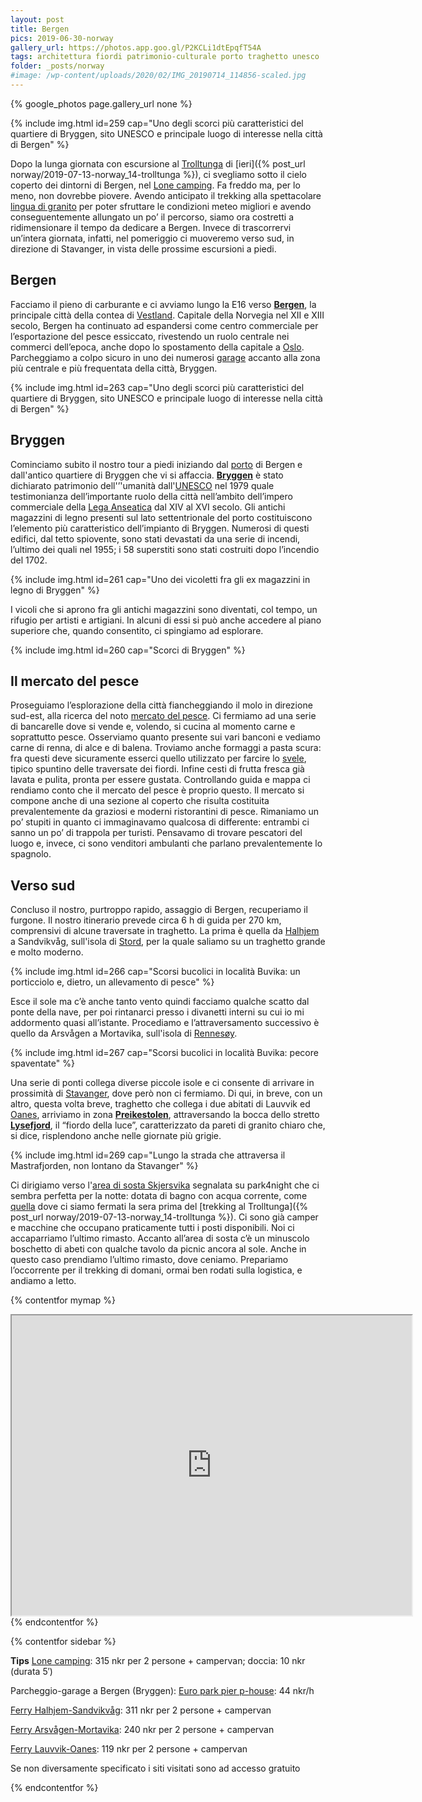 ```yaml
---
layout: post
title: Bergen
pics: 2019-06-30-norway
gallery_url: https://photos.app.goo.gl/P2KCLi1dtEpqfT54A
tags: architettura fiordi patrimonio-culturale porto traghetto unesco
folder: _posts/norway
#image: /wp-content/uploads/2020/02/IMG_20190714_114856-scaled.jpg
---
```


{% google_photos page.gallery_url none %}

{% include img.html id=259 cap="Uno degli scorci più caratteristici del quartiere di Bryggen, sito UNESCO e principale luogo di interesse nella città di Bergen" %}

Dopo la lunga giornata con escursione al [Trolltunga](https://www.visitnorway.com/places-to-go/fjord-norway/the-hardangerfjord-region/hiking-to-trolltunga/) di [ieri]({% post_url norway/2019-07-13-norway_14-trolltunga %}), ci svegliamo sotto il cielo coperto dei dintorni di Bergen, nel [Lone camping](https://www.lonecamping.no/). Fa freddo ma, per lo meno, non dovrebbe piovere. Avendo anticipato il trekking alla spettacolare [lingua di granito](https://www.visitnorway.com/places-to-go/fjord-norway/the-hardangerfjord-region/hiking-to-trolltunga/) per poter sfruttare le condizioni meteo migliori e avendo conseguentemente allungato un po’ il percorso, siamo ora costretti a ridimensionare il tempo da dedicare a Bergen. Invece di trascorrervi un’intera giornata, infatti, nel pomeriggio ci muoveremo verso sud, in direzione di Stavanger, in vista delle prossime escursioni a piedi.

## Bergen

Facciamo il pieno di carburante e ci avviamo lungo la E16 verso **[Bergen](https://en.visitbergen.com/)**, la principale città della contea di [Vestland](https://en.wikipedia.org/wiki/Vestland). Capitale della Norvegia nel XII e XIII secolo, Bergen ha continuato ad espandersi come centro commerciale per l’esportazione del pesce essiccato, rivestendo un ruolo centrale nei commerci dell’epoca, anche dopo lo spostamento della capitale a [Oslo](https://www.visitnorway.it/dove-andare/norvegia-orientale/oslo/). Parcheggiamo a colpo sicuro in uno dei numerosi [garage](https://www.apcoa.no/en/find-parking/bergen/radisson-blu-royal-hotell/) accanto alla zona più centrale e più frequentata della città, Bryggen.

{% include img.html id=263 cap="Uno degli scorci più caratteristici del quartiere di Bryggen, sito UNESCO e principale luogo di interesse nella città di Bergen" %}

## Bryggen

Cominciamo subito il nostro tour a piedi iniziando dal [porto](https://bergenhavn.no/en/port-of-bergen-the-most-important-maritime-hub-in-western-norway/) di Bergen e dall'antico quartiere di Bryggen che vi si affaccia. **[Bryggen](https://en.visitbergen.com/things-to-do/bryggen-in-bergen-p878553)** è stato dichiarato patrimonio dell'’'umanità dall'[UNESCO](https://whc.unesco.org/en/list/59/) nel 1979 quale testimonianza dell’importante ruolo della città nell’ambito dell’impero commerciale della [Lega Anseatica](https://en.wikipedia.org/wiki/Hanseatic_League) dal XIV al XVI secolo. Gli antichi magazzini di legno presenti sul lato settentrionale del porto costituiscono l’elemento più caratteristico dell’impianto di Bryggen. Numerosi di questi edifici, dal tetto spiovente, sono stati devastati da una serie di incendi, l’ultimo dei quali nel 1955; i 58 superstiti sono stati costruiti dopo l’incendio del 1702.

{% include img.html id=261 cap="Uno dei vicoletti fra gli ex magazzini in legno di Bryggen" %}

I vicoli che si aprono fra gli antichi magazzini sono diventati, col tempo, un rifugio per artisti e artigiani. In alcuni di essi si può anche accedere al piano superiore che, quando consentito, ci spingiamo ad esplorare.

{% include img.html id=260 cap="Scorci di Bryggen" %}

## Il mercato del pesce

Proseguiamo l’esplorazione della città fiancheggiando il molo in direzione sud-est, alla ricerca del noto [mercato del pesce](https://en.visitbergen.com/things-to-do/fish-market-in-bergen-p822253). Ci fermiamo ad una serie di bancarelle dove si vende e, volendo, si cucina al momento carne e soprattutto pesce. Osserviamo quanto presente sui vari banconi e vediamo carne di renna, di alce e di balena. Troviamo anche formaggi a pasta scura: fra questi deve sicuramente esserci quello utilizzato per farcire lo [svele](https://en.wikipedia.org/wiki/Svele), tipico spuntino delle traversate dei fiordi. Infine cesti di frutta fresca già lavata e pulita, pronta per essere gustata. Controllando guida e mappa ci rendiamo conto che il mercato del pesce è proprio questo. Il mercato si compone anche di una sezione al coperto che risulta costituita prevalentemente da graziosi e moderni ristorantini di pesce. Rimaniamo un po’ stupiti in quanto ci immaginavamo qualcosa di differente: entrambi ci sanno un po’ di trappola per turisti. Pensavamo di trovare pescatori del luogo e, invece, ci sono venditori ambulanti che parlano prevalentemente lo spagnolo.

## Verso sud

Concluso il nostro, purtroppo rapido, assaggio di Bergen, recuperiamo il furgone. Il nostro itinerario prevede circa 6 h di guida per 270 km, comprensivi di alcune traversate in traghetto. La prima è quella da [Halhjem](https://en.wikipedia.org/wiki/Halhjem) a Sandvikvåg, sull'isola di [Stord](https://en.wikipedia.org/wiki/Stord_(island)), per la quale saliamo su un traghetto grande e molto moderno.

{% include img.html id=266 cap="Scorsi bucolici in località Buvika: un porticciolo e, dietro, un allevamento di pesce" %}

Esce il sole ma c’è anche tanto vento quindi facciamo qualche scatto dal ponte della nave, per poi rintanarci presso i divanetti interni su cui io mi addormento quasi all’istante. Procediamo e l’attraversamento successivo è quello da Arsvågen a Mortavika, sull'isola di [Rennesøy](https://en.wikipedia.org/wiki/Rennes%C3%B8y_(island)).

{% include img.html id=267 cap="Scorsi bucolici in località Buvika: pecore spaventate" %}

Una serie di ponti collega diverse piccole isole e ci consente di arrivare in prossimità di [Stavanger](https://www.regionstavanger-ryfylke.com/), dove però non ci fermiamo. Di qui, in breve, con un altro, questa volta breve, traghetto che collega i due abitati di Lauvvik ed [Oanes](https://en.wikipedia.org/wiki/Oanes), arriviamo in zona **[Preikestolen](https://www.visitnorway.com/listings/preikestolen/185743/)**, attraversando la bocca dello stretto **[Lysefjord](http://www.lysefjordeninfo.no/)**, il “fiordo della luce”, caratterizzato da pareti di granito chiaro che, si dice, risplendono anche nelle giornate più grigie.

{% include img.html id=269 cap="Lungo la strada che attraversa il Mastrafjorden, non lontano da Stavanger" %}

Ci dirigiamo verso l'[area di sosta Skjersvika](https://park4night.com/lieu/35327//j%C3%B8rpeland-ryfylkevegen/norway/strand#prettyPhoto) segnalata su park4night che ci sembra perfetta per la notte: dotata di bagno con acqua corrente, come [quella](https://park4night.com/lieu/82594//riksveg-13/norway/ullensvang#prettyPhoto) dove ci siamo fermati la sera prima del [trekking al Trolltunga]({% post_url norway/2019-07-13-norway_14-trolltunga %}). Ci sono già camper e macchine che occupano praticamente tutti i posti disponibili. Noi ci accaparriamo l’ultimo rimasto. Accanto all’area di sosta c’è un minuscolo boschetto di abeti con qualche tavolo da picnic ancora al sole. Anche in questo caso prendiamo l’ultimo rimasto, dove ceniamo. Prepariamo l’occorrente per il trekking di domani, ormai ben rodati sulla logistica, e andiamo a letto.

{% contentfor mymap %}
<iframe src="https://www.google.com/maps/d/embed?mid=1wnqWoRxQOE_lzrnNbEhF8G6kRHexYzqp&ehbc=2E312F" width="640" height="480"></iframe>
{% endcontentfor %}

{% contentfor sidebar %}

**Tips**
[Lone camping](https://www.lonecamping.no/): 315 nkr per 2 persone + campervan; doccia: 10 nkr (durata 5′)

Parcheggio-garage a Bergen (Bryggen): [Euro park pier p-house](https://www.apcoa.no/en/find-parking/bergen/radisson-blu-royal-hotell/): 44 nkr/h

[Ferry Halhjem-Sandvikvåg](https://www.lifeinnorway.net/sandvikvag-halhjem-ferry/): 311 nkr per 2 persone + campervan

[Ferry Arsvågen-Mortavika](https://www.fjord1.no/Ruteoversikt/Rogaland/Mortavika-Arsvaagen): 240 nkr per 2 persone + campervan

[Ferry Lauvvik-Oanes](https://www.visitnorway.it/listings/ferry-lauvvik-oanes/12507/): 119 nkr per 2 persone + campervan

Se non diversamente specificato i siti visitati sono ad accesso gratuito

{% endcontentfor %}